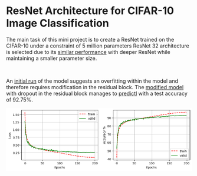 # ResNet Architecture for CIFAR-10 Image Classification

The main task of this mini project is to create a ResNet trained on the CIFAR-10 under a constraint of 5 million parameters ResNet 32 architecture is selected due to its [similar performance](ResNet_Comparison.ipynb) with deeper ResNet while maintaining a smaller parameter size.

<br>

 An [initial run](ResNet32_100epoch.ipynb) of the model suggests an overfitting within the model and therefore requires modification in the residual block. The [modified model](model_dropout.py)  with dropout in the residual block manages to [predictl](ResNet32_Dropout.ipynb)  with a test accuracy of 92.75%.

![Result](plots/ResNet32_dropout.png)



